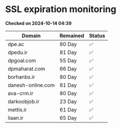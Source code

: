 # SSL expiration monitoring

**Checked on 2024-10-14 04:39**

| Domain | Remained | Status       |
|--------|----------|--------------|
| dpe.ac     | 80 Day   | ✅ |
| dpedu.ir     | 81 Day   | ✅ |
| dpgoal.com     | 55 Day   | ✅ |
| dpmaharat.com     | 66 Day   | ✅ |
| borhanbs.ir     | 80 Day   | ✅ |
| danesh-online.com     | 81 Day   | ✅ |
| ava-crm.ir     | 80 Day   | ✅ |
| darkoobjob.ir     | 23 Day   | ✅ |
| mettis.ir     | 61 Day   | ✅ |
| liaan.ir     | 65 Day   | ✅ |
